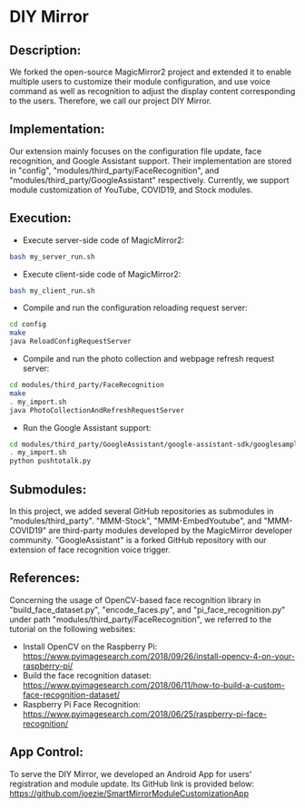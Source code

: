 # DIY Mirror


## Description:

We forked the open-source MagicMirror2 project and extended it to enable multiple users to customize their module configuration, and use voice command as well as recognition to adjust the display content corresponding to the users. Therefore, we call our project DIY Mirror.


## Implementation:

Our extension mainly focuses on the configuration file update, face recognition, and Google Assistant support. Their implementation are stored in "config", "modules/third_party/FaceRecognition", and "modules/third_party/GoogleAssistant" respectively. Currently, we support module customization of YouTube, COVID19, and Stock modules.


## Execution:

- Execute server-side code of MagicMirror2:
```sh
bash my_server_run.sh
```

- Execute client-side code of MagicMirror2:
```sh
bash my_client_run.sh
```

- Compile and run the configuration reloading request server:
```sh
cd config
make
java ReloadConfigRequestServer
```

- Compile and run the photo collection and webpage refresh request server:
```sh
cd modules/third_party/FaceRecognition
make
. my_import.sh
java PhotoCollectionAndRefreshRequestServer
```

- Run the Google Assistant support:
```sh
cd modules/third_party/GoogleAssistant/google-assistant-sdk/googlesamples/assistant/grpc
. my_import.sh
python pushtotalk.py
```


## Submodules:

In this project, we added several GitHub repositories as submodules in "modules/third_party". "MMM-Stock", "MMM-EmbedYoutube", and "MMM-COVID19" are third-party modules developed by the MagicMirror developer community. "GoogleAssistant" is a forked GitHub repository with our extension of face recognition voice trigger.


## References:

Concerning the usage of OpenCV-based face recognition library in "build_face_dataset.py", "encode_faces.py", and "pi_face_recognition.py" under path "modules/third_party/FaceRecognition", we referred to the tutorial on the following websites:

- Install OpenCV on the Raspberry Pi: https://www.pyimagesearch.com/2018/09/26/install-opencv-4-on-your-raspberry-pi/ 
- Build the face recognition dataset: https://www.pyimagesearch.com/2018/06/11/how-to-build-a-custom-face-recognition-dataset/
- Raspberry Pi Face Recognition: https://www.pyimagesearch.com/2018/06/25/raspberry-pi-face-recognition/


## App Control:

To serve the DIY Mirror, we developed an Android App for users' registration and module update. Its GitHub link is provided below: https://github.com/joezie/SmartMirrorModuleCustomizationApp
